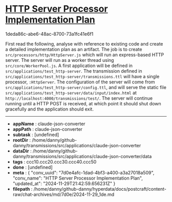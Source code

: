 # [HTTP Server Processor Implementation Plan](https://claude.ai/chat/7d0e4afc-1dad-4bf3-a400-a3a27018a509)

1deda86c-abe6-48ac-8700-73a1fc41e6f1

First read the following, analyse with reference to existing code and create a detailed implementation plan as an artifact.
The job is to create `src/processors/http/HttpServer.js` which will run an express-based HTTP server. The server will run as a worker thread using `src/core/WorkerPool.js`. A first application will be defined in `src/applications/test_http-server`. The transmission defined in `src/applications/test_http-server/transmissions.ttl` will have a single processor, `:HttpServer`. The configuration of the server will come from `src/applications/test_http-server/config.ttl`, and will serve the static file `src/applications/test_http-server/data/input/index.html` at `http://localhost:4000/transmissions/test/`. The server will continue running until a HTTP POST is received, at which point it should shut down gracefully and the application should exit.

---

* **appName** : claude-json-converter
* **appPath** : claude-json-converter
* **subtask** : [undefined]
* **rootDir** : /home/danny/github-danny/transmissions/src/applications/claude-json-converter
* **dataDir** : /home/danny/github-danny/transmissions/src/applications/claude-json-converter/data
* **tags** : ccc10.ccc20.ccc30.ccc40.ccc50
* **done** : [undefined]
* **meta** : {
  "conv_uuid": "7d0e4afc-1dad-4bf3-a400-a3a27018a509",
  "conv_name": "HTTP Server Processor Implementation Plan",
  "updated_at": "2024-11-29T21:42:59.656231Z"
}
* **filepath** : /home/danny/github-danny/hyperdata/docs/postcraft/content-raw/chat-archives/md/7d0e/2024-11-29_1de.md